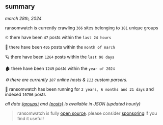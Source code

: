 
## summary
_march 28th, 2024_

ransomwatch is currently crawling `366` sites belonging to `181` unique groups

⏲ there have been `47` posts within the `last 24 hours`

🦈 there have been `405` posts within the `month of march`

🪐 there have been `1264` posts within the `last 90 days`

🏚 there have been `1249` posts within the `year of 2024`

_⚙️ there are currently `107` online hosts & `111` custom parsers._

🦕 ransomwatch has been running for `2 years, 6 months and 21 days` and indexed `10706` posts

_all data  [(groups)](http://ransomwhat.telemetry.ltd/groups) and [(posts)](http://ransomwhat.telemetry.ltd/posts) is available in JSON (updated hourly)_

> ransomwatch is fully [open source](https://github.com/joshhighet/ransomwatch#ransomwatch--). please consider [sponsoring](https://github.com/sponsors/joshhighet) if you find it useful!
